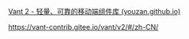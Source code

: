 
[Vant 2 - 轻量、可靠的移动端组件库 (youzan.github.io)](https://youzan.github.io/vant/v2/#/zh-CN/)
  
https://vant-contrib.gitee.io/vant/v2/#/zh-CN/  